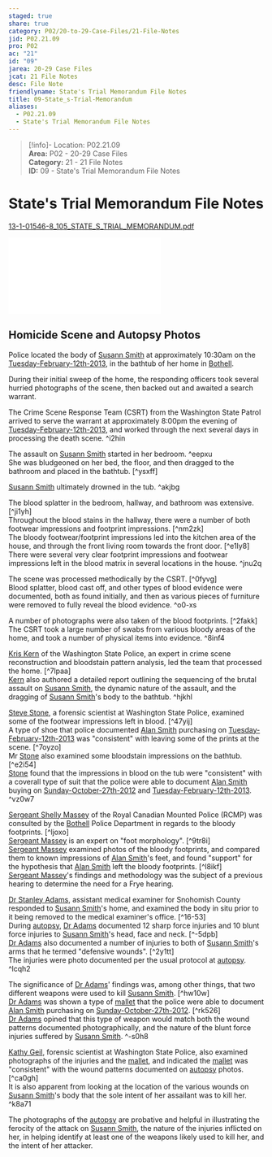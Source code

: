 ```yaml
---  
staged: true  
share: true  
category: P02/20-to-29-Case-Files/21-File-Notes  
jid: P02.21.09  
pro: P02  
ac: "21"  
id: "09"  
jarea: 20-29 Case Files  
jcat: 21 File Notes  
desc: File Note  
friendlyname: State's Trial Memorandum File Notes  
title: 09-State_s-Trial-Memorandum  
aliases:  
  - P02.21.09  
  - State's Trial Memorandum File Notes  
---  
```

  
>[!info]- Location: P02.21.09  
>**Area:** P02 - 20-29 Case Files  
>**Category:** 21 - 21 File Notes  
>**ID:** 09 - State's Trial Memorandum File Notes  
  
# State's Trial Memorandum File Notes  
  
[13-1-01546-8_105_STATE_S_TRIAL_MEMORANDUM.pdf](../22-PDFs/16_13-1-01546-8_105_STATE_S_TRIAL_MEMORANDUM.pdf)  
  
![](../22-PDFs/16_13-1-01546-8_105_STATE_S_TRIAL_MEMORANDUM.pdf)  
  
## Homicide Scene and Autopsy Photos  
  
Police located the body of [Susann Smith](../../70-to-79-People/71-Victims/02-Susann-Smith.md) at approximately 10:30am on the [Tuesday-February-12th-2013](../../10-to-19-Case-Dates/12-Crime-Dates/03-2013-02-12-Tuesday-February-12th-2013.md), in the bathtub of her home in [Bothell](../../50-to-59-Investigation/52-Key-Locations/05-Bothell.md).  
  
During their initial sweep of the home, the responding officers took several hurried photographs of the scene, then backed out and awaited a search warrant.  
  
The Crime Scene Response Team (CSRT) from the Washington State Patrol arrived to serve the warrant at approximately 8:00pm the evening of [Tuesday-February-12th-2013](../../10-to-19-Case-Dates/12-Crime-Dates/03-2013-02-12-Tuesday-February-12th-2013.md), and worked through the next several days in processing the death scene. ^i2hin  
  
The assault on [Susann Smith](../../70-to-79-People/71-Victims/02-Susann-Smith.md) started in her bedroom. ^eepxu    
She was bludgeoned on her bed, the floor, and then dragged to the bathroom and placed in the bathtub. [^ysxff]    
  
[Susann Smith](../../70-to-79-People/71-Victims/02-Susann-Smith.md) ultimately drowned in the tub. ^akjbg  
  
The blood splatter in the bedroom, hallway, and bathroom was extensive. [^ji1yh]    
Throughout the blood stains in the hallway, there were a number of both footwear impressions and footprint impressions. [^nm2zk]    
The bloody footwear/footprint impressions led into the kitchen area of the house, and through the front living room towards the front door. [^e1ly8]    
There were several very clear footprint impressions and footwear impressions left in the blood matrix in several locations in the house. ^jnu2q  
  
The scene was processed methodically by the CSRT. [^0fyvg]    
Blood splatter, blood cast off, and other types of blood evidence were documented, both as found initially, and then as various pieces of furniture were removed to fully reveal the blood evidence. ^o0-xs  
  
A number of photographs were also taken of the blood footprints. [^2fakk]    
The CSRT took a large number of swabs from various bloody areas of the home, and took a number of physical items into evidence. ^8inf4  
  
[Kris Kern](../../70-to-79-People/76-Experts/02-Kris-Kern.md) of the Washington State Police, an expert in crime scene reconstruction and bloodstain pattern analysis, led the team that processed the home. [^7lpaa]    
[Kern](../../70-to-79-People/76-Experts/02-Kris-Kern.md) also authored a detailed report outlining the sequencing of the brutal assault on [Susann Smith](../../70-to-79-People/71-Victims/02-Susann-Smith.md), the dynamic nature of the assault, and the dragging of [Susann Smith](../../70-to-79-People/71-Victims/02-Susann-Smith.md)'s body to the bathtub. ^hjkhl  
  
[Steve Stone](../../70-to-79-People/76-Experts/03-Steve-Stone.md), a forensic scientist at Washington State Police, examined some of the footwear impressions left in blood. [^47yij]    
A type of shoe that police documented [Alan Smith](../../70-to-79-People/72-Suspects-and-People-of-Interest/02-Alan-Smith.md) purchasing on [Tuesday-February-12th-2013](../../10-to-19-Case-Dates/12-Crime-Dates/03-2013-02-12-Tuesday-February-12th-2013.md) was "consistent" with leaving some of the prints at the scene. [^7oyzo]    
Mr [Stone](../../70-to-79-People/76-Experts/03-Steve-Stone.md) also examined some bloodstain impressions on the bathtub. [^e2i54]    
[Stone](../../70-to-79-People/76-Experts/03-Steve-Stone.md) found that the impressions in blood on the tub were "consistent" with a coverall type of suit that the police were able to document [Alan Smith](../../70-to-79-People/72-Suspects-and-People-of-Interest/02-Alan-Smith.md) buying on [Sunday-October-27th-2012](../../10-to-19-Case-Dates/11-Background-Dates/07-2012-10-27-Sunday-October-27th-2012.md) and [Tuesday-February-12th-2013](../../10-to-19-Case-Dates/12-Crime-Dates/03-2013-02-12-Tuesday-February-12th-2013.md). ^vz0w7  
  
[Sergeant Shelly Massey](../../70-to-79-People/76-Experts/04-Sergeant-Shelly-Massey.md) of the Royal Canadian Mounted Police (RCMP) was consulted by the [Bothell](../../50-to-59-Investigation/52-Key-Locations/05-Bothell.md) Police Department in regards to the bloody footprints. [^ljoxo]    
[Sergeant Massey](../../70-to-79-People/76-Experts/04-Sergeant-Shelly-Massey.md) is an expert on "foot morphology". [^9tr8i]    
[Sergeant Massey](../../70-to-79-People/76-Experts/04-Sergeant-Shelly-Massey.md) examined photos of the bloody footprints, and compared them to known impressions of [Alan Smith](../../70-to-79-People/72-Suspects-and-People-of-Interest/02-Alan-Smith.md)'s feet, and found "support" for the hypothesis that [Alan Smith](../../70-to-79-People/72-Suspects-and-People-of-Interest/02-Alan-Smith.md) left the bloody footprints. [^l8ikf]    
[Sergeant Massey](../../70-to-79-People/76-Experts/04-Sergeant-Shelly-Massey.md)'s findings and methodology was the subject of a previous hearing to determine the need for a Frye hearing.  
  
[Dr Stanley Adams](../../70-to-79-People/76-Experts/05-Dr-Stanley-Adams.md), assistant medical examiner for Snohomish County responded to [Susann Smith](../../70-to-79-People/71-Victims/02-Susann-Smith.md)'s home, and examined the body in situ prior to it being removed to the medical examiner's office. [^16-53]    
During [autopsy](../../60-to-69-Evidence/62-Forensic/02-Autopsy.md), [Dr Adams](../../70-to-79-People/76-Experts/05-Dr-Stanley-Adams.md) documented 12 sharp force injuries and 10 blunt force injuries to [Susann Smith](../../70-to-79-People/71-Victims/02-Susann-Smith.md)'s head, face and neck. [^-5dpb]    
[Dr Adams](../../70-to-79-People/76-Experts/05-Dr-Stanley-Adams.md) also documented a number of injuries to both of [Susann Smith](../../70-to-79-People/71-Victims/02-Susann-Smith.md)'s arms that he termed "defensive wounds". [^2y1tt]    
The injuries were photo documented per the usual protocol at [autopsy](../../60-to-69-Evidence/62-Forensic/02-Autopsy.md). ^lcqh2  
  
The significance of [Dr Adams](../../70-to-79-People/76-Experts/05-Dr-Stanley-Adams.md)' findings was, among other things, that two different weapons were used to kill [Susann Smith](../../70-to-79-People/71-Victims/02-Susann-Smith.md). [^hw10w]    
[Dr Adams](../../70-to-79-People/76-Experts/05-Dr-Stanley-Adams.md) was shown a type of [mallet](../../60-to-69-Evidence/63-Physical/04-Mallet.md) that the police were able to document [Alan Smith](../../70-to-79-People/72-Suspects-and-People-of-Interest/02-Alan-Smith.md) purchasing on [Sunday-October-27th-2012](../../10-to-19-Case-Dates/11-Background-Dates/07-2012-10-27-Sunday-October-27th-2012.md). [^rk526]    
[Dr Adams](../../70-to-79-People/76-Experts/05-Dr-Stanley-Adams.md) opined that this type of weapon would match both the wound patterns documented photographically, and the nature of the blunt force injuries suffered by [Susann Smith](../../70-to-79-People/71-Victims/02-Susann-Smith.md). ^-s0h8  
  
[Kathy Geil](../../70-to-79-People/76-Experts/06-Kathy-Geil.md), forensic scientist at Washington State Police, also examined photographs of the injuries and the [mallet](../../60-to-69-Evidence/63-Physical/04-Mallet.md), and indicated the [mallet](../../60-to-69-Evidence/63-Physical/04-Mallet.md) was "consistent" with the wound patterns documented on [autopsy](../../60-to-69-Evidence/62-Forensic/02-Autopsy.md) photos. [^ca0gh]    
It is also apparent from looking at the location of the various wounds on [Susann Smith](../../70-to-79-People/71-Victims/02-Susann-Smith.md)'s body that the sole intent of her assailant was to kill her. ^k8a71  
  
The photographs of the [autopsy](../../60-to-69-Evidence/62-Forensic/02-Autopsy.md) are probative and helpful in illustrating the ferocity of the attack on [Susann Smith](../../70-to-79-People/71-Victims/02-Susann-Smith.md), the nature of the injuries inflicted on her, in helping identify at least one of the weapons likely used to kill her, and the intent of her attacker.  
